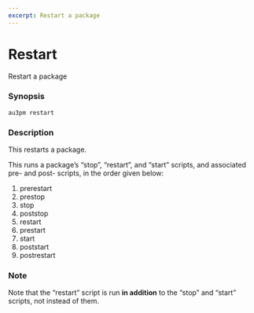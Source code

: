```yaml
---
excerpt: Restart a package
---
```

# Restart
Restart a package

### Synopsis

```
au3pm restart
```

### Description

This restarts a package.

This runs a package’s “stop”, “restart”, and “start” scripts, and associated pre- and post- scripts, in the order given below:


1. prerestart
2. prestop
3. stop
4. poststop
5. restart
6. prestart
7. start
8. poststart
9. postrestart

### Note

Note that the “restart” script is run __in addition__ to the “stop” and “start” scripts, not instead of them.
